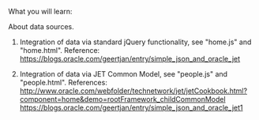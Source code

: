 What you will learn:

About data sources.

1. Integration of data via standard jQuery functionality, see "home.js" and "home.html". Reference: https://blogs.oracle.com/geertjan/entry/simple_json_and_oracle_jet

2. Integration of data via JET Common Model, see "people.js" and "people.html". References: http://www.oracle.com/webfolder/technetwork/jet/jetCookbook.html?component=home&demo=rootFramework_childCommonModel https://blogs.oracle.com/geertjan/entry/simple_json_and_oracle_jet1
